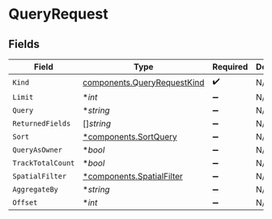 # QueryRequest


## Fields

| Field                                                                      | Type                                                                       | Required                                                                   | Description                                                                |
| -------------------------------------------------------------------------- | -------------------------------------------------------------------------- | -------------------------------------------------------------------------- | -------------------------------------------------------------------------- |
| `Kind`                                                                     | [components.QueryRequestKind](../../models/components/queryrequestkind.md) | :heavy_check_mark:                                                         | N/A                                                                        |
| `Limit`                                                                    | **int*                                                                     | :heavy_minus_sign:                                                         | N/A                                                                        |
| `Query`                                                                    | **string*                                                                  | :heavy_minus_sign:                                                         | N/A                                                                        |
| `ReturnedFields`                                                           | []*string*                                                                 | :heavy_minus_sign:                                                         | N/A                                                                        |
| `Sort`                                                                     | [*components.SortQuery](../../models/components/sortquery.md)              | :heavy_minus_sign:                                                         | N/A                                                                        |
| `QueryAsOwner`                                                             | **bool*                                                                    | :heavy_minus_sign:                                                         | N/A                                                                        |
| `TrackTotalCount`                                                          | **bool*                                                                    | :heavy_minus_sign:                                                         | N/A                                                                        |
| `SpatialFilter`                                                            | [*components.SpatialFilter](../../models/components/spatialfilter.md)      | :heavy_minus_sign:                                                         | N/A                                                                        |
| `AggregateBy`                                                              | **string*                                                                  | :heavy_minus_sign:                                                         | N/A                                                                        |
| `Offset`                                                                   | **int*                                                                     | :heavy_minus_sign:                                                         | N/A                                                                        |